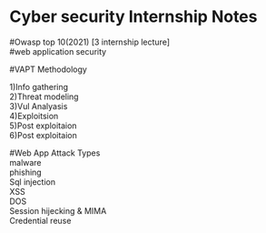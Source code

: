 # Cyber security Internship Notes


#Owasp top 10(2021) [3 internship lecture]<br>
#web application security 

#VAPT Methodology 

1)Info gathering<br>
2)Threat modeling<br>
3)Vul Analyasis<br>
4)Exploitsion<br>
5)Post exploitaion<br>
6)Post exploitaion<br>



#Web App Attack Types<br>
malware<br>
phishing<br>
Sql injection<br>
XSS<br>
DOS<br>
Session hijecking & MIMA<br>
Credential reuse<br>
